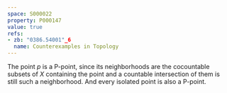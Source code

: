```yaml
---
space: S000022
property: P000147
value: true
refs:
- zb: "0386.54001"_6
  name: Counterexamples in Topology
---
```


The point $p$ is a P-point, since its neighborhoods are the cocountable subsets of $X$ containing the point and a countable intersection of them is still such a neighborhood.
And every isolated point is also a P-point.

